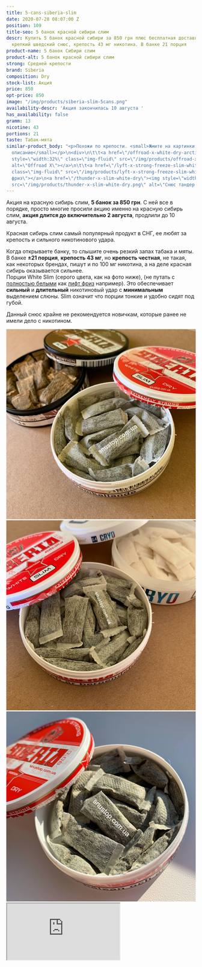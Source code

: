 ```yaml
---
title: 5-cans-siberia-slim
date: 2020-07-28 08:07:00 Z
position: 109
title-seo: 5 банок красной сибири слим
descr: Купить 5 банок красной сибири за 850 грн плюс бесплатная доставка. Сибирь очень
  крепкий шведский снюс, крепость 43 мг никотина. В банке 21 порция
product-name: 5 банок Сибири слим
product-alt: 5 банок красной сибири слим
strong: Средней крепости
brand: Siberia
composition: Dry
stock-list: Акция
price: 850
opt-price: 850
image: "/img/products/siberia-slim-5cans.png"
availability-descr: 'Акция закончилась 10 августа '
has_availability: false
gramm: 13
nicotine: 43
portions: 21
taste: Табак-мята
similar-product_body: "<p>Похожи по крепости. <small>Жмите на картинки и читайте полное
  описание</small></p>\n<div>\n\t\t<a href=\"/offroad-x-white-dry-arctic-explorer\"><img
  style=\"width:32%\" class=\"img-fluid\" src=\"/img/products/offroad-x-white-dry-arctic-explorer.jpg\"
  alt=\"Offroad X\"></a>\n\t\t<a href=\"/lyft-x-strong-freeze-slim-white\"><img style=\"width:32%\"
  class=\"img-fluid\" src=\"/img/products/lyft-x-strong-freeze-slim-white.png\" alt=\"Лифт
  фриз\"></a>\n<a href=\"/thunder-x-slim-white-dry\"><img style=\"width:32%\" class=\"img-fluid\"
  src=\"/img/products/thunder-x-slim-white-dry.png\" alt=\"Снюс тандер х слим\"></a>\n</div>"
---
```


Акция на красную сибирь слим, **5 банок за 850 грн**. С ней все в порядке, просто многие просили акцию именно на красную сибирь слим, **акция длится до включительно 2 августа**, продлили до 10 августа.

Красная сибирь слим самый популярный продукт в СНГ, ее любят за крепость и сильного никотинового удара.

Когда открываете банку, то слышите очень резкий запах табака и мяты. В банке **±21 порция**, **крепость 43 мг**, но **крепость честная**, не такая, как некоторых брендах, пишут и по 100 мг никотина, а на деле красная сибирь оказывается сильнее.<br>
Порции White Slim (серого цвета, как на фото ниже), (не путать с [полностью белыми](/all-white-snus) как [лифт фриз](/lyft-x-strong-freeze-slim-white) например). Это обеспечивает **сильный** и **длительный** никотиновый удар с **минимальным** выделением слюны. Slim означит что порции тонкие и удобно сидят под губой.

Данный снюс крайне не рекомендуется новичкам, которые ранее не имели дело с никотином.

<div class="popup-gallery d-flex mb-2">
	<a class="mr-2" href="/img/products/siberia-white-dry-slim/siberia-slim-open-and-brown.jpg" title="Красная сибирь слим порции, а сзади <a href='/siberia-brown-slim'>коричневая слим</a>"><img class="img-fluid" src="/img/products/siberia-white-dry-slim/siberia-slim-open-and-brown.jpg" alt="Красная сибирь слим"></a>
	<a class="mr-2" href="/img/products/siberia-white-dry-slim/siberia-open-and-cryo.jpg" title="Красная сибирь самый крепкий шведский снюс, на заднем фоне <a href='/g4-cryo-slim-all-white-super-strong'>белый ванильный крио</a>"><img class="img-fluid" src="/img/products/siberia-white-dry-slim/siberia-open-and-cryo.jpg" alt="Красная сибирь слим white dry"></a>
	<a href="/img/products/siberia-white-dry-slim/siberia-white-dry-slim-open-portion.jpg" title="Порции на солнце"><img class="img-fluid" src="/img/products/siberia-white-dry-slim/siberia-white-dry-slim-open-portion.jpg" alt="Красная сибирь слим открытая, порции"></a>
</div>
<div class="embed-responsive embed-responsive-16by9 mb-3">
  <iframe class="embed-responsive-item" src="https://www.youtube.com/embed/OYQ3cSQTXl8" allowfullscreen></iframe>
</div>